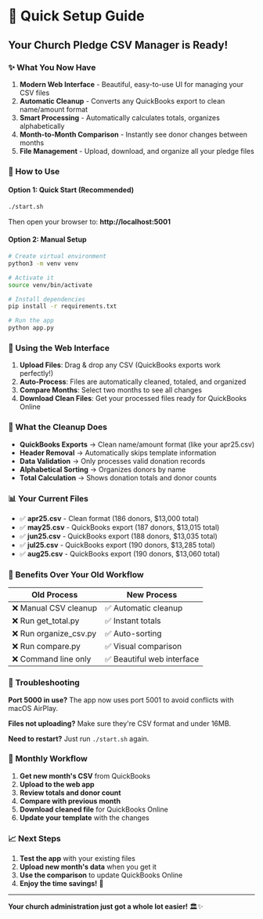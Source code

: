 # 🚀 Quick Setup Guide

## Your Church Pledge CSV Manager is Ready!

### ✨ What You Now Have

1. **Modern Web Interface** - Beautiful, easy-to-use UI for managing your CSV files
2. **Automatic Cleanup** - Converts any QuickBooks export to clean name/amount format
3. **Smart Processing** - Automatically calculates totals, organizes alphabetically
4. **Month-to-Month Comparison** - Instantly see donor changes between months
5. **File Management** - Upload, download, and organize all your pledge files

### 🎯 How to Use

#### Option 1: Quick Start (Recommended)
```bash
./start.sh
```
Then open your browser to: **http://localhost:5001**

#### Option 2: Manual Setup
```bash
# Create virtual environment
python3 -m venv venv

# Activate it
source venv/bin/activate

# Install dependencies
pip install -r requirements.txt

# Run the app
python app.py
```

### 📱 Using the Web Interface

1. **Upload Files**: Drag & drop any CSV (QuickBooks exports work perfectly!)
2. **Auto-Process**: Files are automatically cleaned, totaled, and organized
3. **Compare Months**: Select two months to see all changes
4. **Download Clean Files**: Get your processed files ready for QuickBooks Online

### 🔧 What the Cleanup Does

- **QuickBooks Exports** → Clean name/amount format (like your apr25.csv)
- **Header Removal** → Automatically skips template information
- **Data Validation** → Only processes valid donation records
- **Alphabetical Sorting** → Organizes donors by name
- **Total Calculation** → Shows donation totals and donor counts

### 📊 Your Current Files

- ✅ **apr25.csv** - Clean format (186 donors, $13,000 total)
- ✅ **may25.csv** - QuickBooks export (187 donors, $13,015 total)
- ✅ **jun25.csv** - QuickBooks export (188 donors, $13,035 total)
- ✅ **jul25.csv** - QuickBooks export (190 donors, $13,285 total)
- ✅ **aug25.csv** - QuickBooks export (190 donors, $13,060 total)

### 🎉 Benefits Over Your Old Workflow

| Old Process | New Process |
|-------------|-------------|
| ❌ Manual CSV cleanup | ✅ Automatic cleanup |
| ❌ Run get_total.py | ✅ Instant totals |
| ❌ Run organize_csv.py | ✅ Auto-sorting |
| ❌ Run compare.py | ✅ Visual comparison |
| ❌ Command line only | ✅ Beautiful web interface |

### 🚨 Troubleshooting

**Port 5000 in use?** The app now uses port 5001 to avoid conflicts with macOS AirPlay.

**Files not uploading?** Make sure they're CSV format and under 16MB.

**Need to restart?** Just run `./start.sh` again.

### 🔄 Monthly Workflow

1. **Get new month's CSV** from QuickBooks
2. **Upload to the web app**
3. **Review totals and donor count**
4. **Compare with previous month**
5. **Download cleaned file** for QuickBooks Online
6. **Update your template** with the changes

### 📈 Next Steps

1. **Test the app** with your existing files
2. **Upload new month's data** when you get it
3. **Use the comparison** to update QuickBooks Online
4. **Enjoy the time savings!** 🎉

---

**Your church administration just got a whole lot easier!** 🏛️✨
